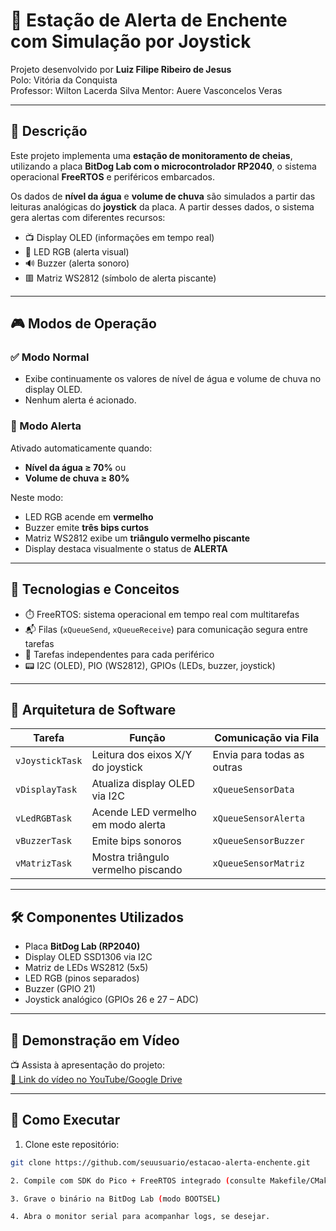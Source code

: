 # 🌊 Estação de Alerta de Enchente com Simulação por Joystick

Projeto desenvolvido por **Luiz Filipe Ribeiro de Jesus**  
Polo: Vitória da Conquista    
Professor: Wilton Lacerda Silva
Mentor: Auere Vasconcelos Veras

---

## 📌 Descrição

Este projeto implementa uma **estação de monitoramento de cheias**, utilizando a placa **BitDog Lab com o microcontrolador RP2040**, o sistema operacional **FreeRTOS** e periféricos embarcados.

Os dados de **nível da água** e **volume de chuva** são simulados a partir das leituras analógicas do **joystick** da placa. A partir desses dados, o sistema gera alertas com diferentes recursos:

- 📺 Display OLED (informações em tempo real)
- 🔴 LED RGB (alerta visual)
- 🔊 Buzzer (alerta sonoro)
- 🟥 Matriz WS2812 (símbolo de alerta piscante)

---

## 🎮 Modos de Operação

### ✅ Modo Normal
- Exibe continuamente os valores de nível de água e volume de chuva no display OLED.
- Nenhum alerta é acionado.

### 🚨 Modo Alerta
Ativado automaticamente quando:
- **Nível da água ≥ 70%** ou
- **Volume de chuva ≥ 80%**

Neste modo:
- LED RGB acende em **vermelho**
- Buzzer emite **três bips curtos**
- Matriz WS2812 exibe um **triângulo vermelho piscante**
- Display destaca visualmente o status de **ALERTA**

---

## 🧠 Tecnologias e Conceitos

- ⏱️ FreeRTOS: sistema operacional em tempo real com multitarefas
- 📬 Filas (`xQueueSend`, `xQueueReceive`) para comunicação segura entre tarefas
- 🧵 Tarefas independentes para cada periférico
- 📟 I2C (OLED), PIO (WS2812), GPIOs (LEDs, buzzer, joystick)

---

## 🧩 Arquitetura de Software

| Tarefa             | Função                                | Comunicação via Fila          |
|--------------------|----------------------------------------|-------------------------------|
| `vJoystickTask`    | Leitura dos eixos X/Y do joystick      | Envia para todas as outras    |
| `vDisplayTask`     | Atualiza display OLED via I2C          | `xQueueSensorData`            |
| `vLedRGBTask`      | Acende LED vermelho em modo alerta     | `xQueueSensorAlerta`          |
| `vBuzzerTask`      | Emite bips sonoros                     | `xQueueSensorBuzzer`          |
| `vMatrizTask`      | Mostra triângulo vermelho piscando     | `xQueueSensorMatriz`          |

---

## 🛠️ Componentes Utilizados

- Placa **BitDog Lab (RP2040)**
- Display OLED SSD1306 via I2C
- Matriz de LEDs WS2812 (5x5)
- LED RGB (pinos separados)
- Buzzer (GPIO 21)
- Joystick analógico (GPIOs 26 e 27 – ADC)

---

## 📸 Demonstração em Vídeo

📺 Assista à apresentação do projeto:  
[🔗 Link do vídeo no YouTube/Google Drive](https://drive.google.com/file/d/1esv2T-zMY49zgdwqTdc2FKxznUlw6Yd5/view?usp=drive_link)

---

## 📁 Como Executar

1. Clone este repositório:
```bash
git clone https://github.com/seuusuario/estacao-alerta-enchente.git

2. Compile com SDK do Pico + FreeRTOS integrado (consulte Makefile/CMakeLists.txt)

3. Grave o binário na BitDog Lab (modo BOOTSEL)

4. Abra o monitor serial para acompanhar logs, se desejar.
